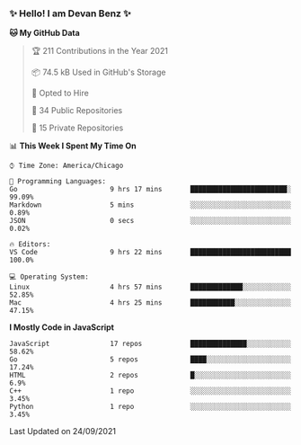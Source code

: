 ### ✨ Hello! I am Devan Benz ✨

<!--START_SECTION:waka-->
**🐱 My GitHub Data** 

> 🏆 211 Contributions in the Year 2021
 > 
> 📦 74.5 kB Used in GitHub's Storage 
 > 
> 💼 Opted to Hire
 > 
> 📜 34 Public Repositories 
 > 
> 🔑 15 Private Repositories  
 > 
📊 **This Week I Spent My Time On** 

```text
⌚︎ Time Zone: America/Chicago

💬 Programming Languages: 
Go                       9 hrs 17 mins       ████████████████████████░   99.09% 
Markdown                 5 mins              ░░░░░░░░░░░░░░░░░░░░░░░░░   0.89% 
JSON                     0 secs              ░░░░░░░░░░░░░░░░░░░░░░░░░   0.02%

🔥 Editors: 
VS Code                  9 hrs 22 mins       █████████████████████████   100.0%

💻 Operating System: 
Linux                    4 hrs 57 mins       █████████████░░░░░░░░░░░░   52.85% 
Mac                      4 hrs 25 mins       ███████████░░░░░░░░░░░░░░   47.15%

```

**I Mostly Code in JavaScript** 

```text
JavaScript               17 repos            ██████████████░░░░░░░░░░░   58.62% 
Go                       5 repos             ████░░░░░░░░░░░░░░░░░░░░░   17.24% 
HTML                     2 repos             █░░░░░░░░░░░░░░░░░░░░░░░░   6.9% 
C++                      1 repo              ░░░░░░░░░░░░░░░░░░░░░░░░░   3.45% 
Python                   1 repo              ░░░░░░░░░░░░░░░░░░░░░░░░░   3.45%

```



 Last Updated on 24/09/2021
<!--END_SECTION:waka-->

<!--
**devanbenz/devanbenz** is a ✨ _special_ ✨ repository because its `README.md` (this file) appears on your GitHub profile.

Here are some ideas to get you started:

- 🔭 I’m currently working on ...
- 🌱 I’m currently learning ...
- 👯 I’m looking to collaborate on ...
- 🤔 I’m looking for help with ...
- 💬 Ask me about ...
- 📫 How to reach me: ...
- 😄 Pronouns: ...
- ⚡ Fun fact: ...
-->
